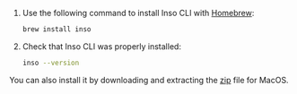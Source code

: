 1. Use the following command to install Inso CLI with [Homebrew](https://brew.sh/):
    ```bash
    brew install inso
    ```
2. Check that Inso CLI was properly installed:
    ```bash
    inso --version
    ```
You can also install it by downloading and extracting the [zip](https://updates.insomnia.rest/downloads/mac/latest?app=com.insomnia.inso&channel=stable) file for MacOS.